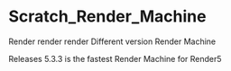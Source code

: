 # Scratch_Render_Machine
Render render render Different version Render Machine

Releases 5.3.3 is the fastest Render Machine for Render5
